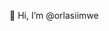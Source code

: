 👋 Hi, I’m @orlasiimwe

<!---
orlasiimwe/orlasiimwe is a ✨ special ✨ repository because its `README.md` (this file) appears on your GitHub profile.
You can click the Preview link to take a look at your changes.
--->

